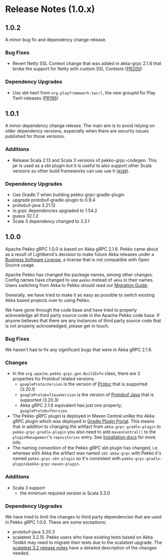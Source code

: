 # Release Notes (1.0.x)

## 1.0.2

A minor bug fix and dependency change release.

### Bug Fixes

* Revert Netty SSL Context change that was added in akka-grpc 2.1.6 that broke the support for Netty with custom SSL Contexts ([PR200](https://github.com/apache/pekko-grpc/pull/200))

### Dependency Upgrades

* Use sbt-twirl from `org.playframework.twirl`, the new groupId for Play Twirl releases ([PR196](https://github.com/apache/pekko-grpc/pull/196))

## 1.0.1

A minor dependency change release. The main aim is to avoid relying on older dependency versions, especially when
there are security issues published for those versions.

### Additions

* Release Scala 2.13 and Scala 3 versions of pekko-grpc-codegen. This jar is used as a sbt plugin but it is useful to also support other Scala versions so other build frameworks can use use it ([`#180`](https://github.com/apache/pekko-grpc/issues/180)).

### Dependency Upgrades

* Use Gradle 7 when building pekko-grpc-gradle-plugin
* upgrade protobuf-gradle-plugin to 0.9.4
* protobuf-java 3.21.12
* io.grpc dependencies upgraded to 1.54.2
* guava 32.1.2
* Scala 3 dependency changed to 3.3.1

## 1.0.0
Apache Pekko gRPC 1.0.0 is based on Akka gRPC 2.1.6. Pekko came about as a result of Lightbend's decision to make future
Akka releases under a [Business Software License](https://akka.io/blog/why-we-are-changing-the-license-for-akka),
a license that is not compatible with Open Source usage.

Apache Pekko has changed the package names, among other changes. Config names have changed to use `pekko` instead
of `akka` in their names. Users switching from Akka to Pekko should read our [Migration Guide](https://pekko.apache.org/docs/pekko/1.0/project/migration-guides.html).

Generally, we have tried to make it as easy as possible to switch existing Akka based projects over to using Pekko.

We have gone through the code base and have tried to properly acknowledge all third party source code in the
Apache Pekko code base. If anyone believes that there are any instances of third party source code that is not
properly acknowledged, please get in touch.

### Bug Fixes

We haven't had to fix any significant bugs that were in Akka gRPC 2.1.6.

### Changes

* In the `org.apache.pekko.grpc.gen.BuildInfo` class, there are 2 properties for Protobuf related versions.
    * `googleProtocVersion` is the version of [Protoc](https://grpc.io/docs/protoc-installation/) that is supported (3.20.1)
    * `googleProtobufJavaVersion` is the version of [Protobuf Java](https://protobuf.dev/getting-started/javatutorial/) that is supported (3.20.3)
    * Akka gRPC 2.1.6 equivalent has just one property, `googleProtobufVersion`.
* The Pekko gRPC plugin is deployed in Maven Central unlike the Akka gRPC plugin which was deployed
  in [Gradle Plugin Portal](https://plugins.gradle.org/). This means that in addition to changing
  the artifact from `akka-grpc-gradle-plugin` to `pekko-grpc-gradle-plugin` you also need to add
  `mavenCentral()` to the `pluginManagement`'s `repositories` entry. See
  [Installation docs](https://pekko.apache.org/docs/pekko-grpc/current/buildtools/gradle.html#installation) for more
  info.
* The naming convention of the Pekko gRPC sbt plugin has changed, i.e. whereas
  with Akka the artifact was named `sbt-akka-grpc` with Pekko it's named
  `pekko-grpc-sbt-plugin` so it's consistent with `pekko-grpc-gradle-plugin`/`pekko-grpc-maven-plugin`.

### Additions

* Scala 3 support
    * the minimum required version is Scala 3.3.0

### Dependency Upgrades
We have tried to limit the changes to third party dependencies that are used in Pekko gRPC 1.0.0. These are some exceptions:

* protobuf-java 3.20.3
* scalatest 3.2.15. Pekko users who have existing tests based on Akka Testkit may need to migrate their tests due to the scalatest upgrade. The [scalatest 3.2 release notes](https://www.scalatest.org/release_notes/3.2.0) have a detailed description of the changes needed.
